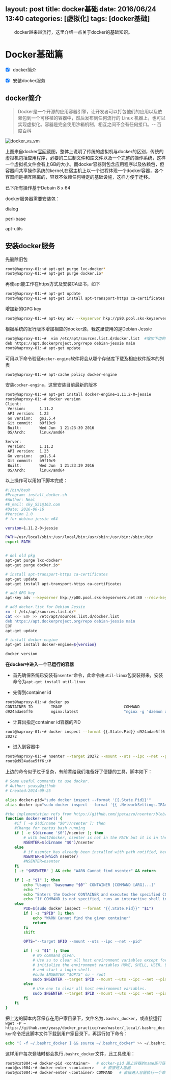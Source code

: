 layout: post
title: docker基础
date: 2016/06/24 13:40
categories: [虚拟化]
tags: [docker基础]
---

　　docker越来越流行，这里介绍一点关于docker的基础知识。
<!-- more -->

# Docker基础篇

- [x] docker简介
- [x] 安装docker服务



## docker简介

 > Docker是一个开源的应用容器引擎，让开发者可以打包他们的应用以及依赖包到一个可移植的容器中，然后发布到任何流行的 Linux 机器上，也可以实现虚拟化。容器是完全使用沙箱机制，相互之间不会有任何接口。-- 百度百科

![docker_vs_vm](/images/2016-06-24-docker-01.png)

上图来自docker[官网](https://www.docker.com/what-docker#/VM)截图，整体上说明了传统的虚拟机与docker的区别，传统的虚拟机包括应用程序，必要的二进制文件和库文件以及一个完整的操作系统，这样一个虚拟机文件会有上GB的大小。而docker容器则包含应用程序以及依赖包，但容器间共享操作系统的kernel,在宿主机上以一个进程体现一个docker容器，各个容器间是相互隔离的，容器不依赖任何特定的基础设施，这样方便于迁移。


已下所有操作基于Debain 8 x 64


docker服务器需要安装包：

dialog

perl-base

apt-utils




## 安装docker服务

先删除旧包

```sh
root@haproxy-01:~# apt-get purge lxc-docker*
root@haproxy-01:~# apt-get purge docker.io*
```

再使apt能工作在https方式及安装CA证书，如下

```sh
root@haproxy-01:~# apt-get update
root@haproxy-01:~# apt-get install apt-transport-https ca-certificates
```

增加新的GPG key

```sh
root@haproxy-01:~# apt-key adv --keyserver hkp://p80.pool.sks-keyservers.net:80 --recv-keys 58118E89F3A912897C070ADBF76221572C52609D
```

根据系统的发行版本增加相应的docker源，我这里使用的是Debian Jessie

```sh
root@haproxy-01:~#  vim /etc/apt/sources.list.d/docker.list  #增加下边的地址
deb https://apt.dockerproject.org/repo debian-jessie main
root@haproxy-01:~# apt-get update
```

可用以下命令验证`docker-engine`软件将会从哪个存储库下载及相应软件版本的列表

```sh
root@haproxy-01:~# apt-cache policy docker-engine
```

安装`docker-engine`，这里安装目前最新的版本

```sh
root@haproxy-01:~# apt-get install docker-engine=1.11.2-0~jessie
root@haproxy-01:~# docker version
Client:
 Version:      1.11.2
 API version:  1.23
 Go version:   go1.5.4
 Git commit:   b9f10c9
 Built:        Wed Jun  1 21:23:39 2016
 OS/Arch:      linux/amd64

Server:
 Version:      1.11.2
 API version:  1.23
 Go version:   go1.5.4
 Git commit:   b9f10c9
 Built:        Wed Jun  1 21:23:39 2016
 OS/Arch:      linux/amd64
```

以上操作可以用如下脚本完成：

```sh
#!/bin/bash
#Program: install_docker.sh
#Author: Neal
#E_mail: sky_551@163.com
#Date: 2016-06-16
#Version 1.0
# for debina jessie x64

version=1.11.2-0~jessie

PATH=/usr/local/sbin:/usr/local/bin:/usr/sbin:/usr/bin:/sbin:/bin
export PATH


# del old pkg
apt-get purge lxc-docker*
apt-get purge docker.io*

# install apt-transport-https ca-certificates
apt-get update
apt-get install apt-transport-https ca-certificates

# add GPG key
apt-key adv --keyserver hkp://p80.pool.sks-keyservers.net:80 --recv-keys 58118E89F3A912897C070ADBF76221572C52609D

# add docker.list for Debian Jessie
rm -f /etc/apt/sources.list.d/*
cat <<- EOF >> /etc/apt/sources.list.d/docker.list
deb https://apt.dockerproject.org/repo debian-jessie main
EOF
apt-get update

# install docker-engine
apt-get install docker-engine=${version}

docker version
```



**在docker中进入一个已运行的容器**

- 首先确保系统已安装有`nsenter`命令，此命令由`util-linux`包安装得来，安装命令为`apt-get install util-linux`


- 先得到container id

```sh
root@haproxy-01:~# docker ps
CONTAINER ID        IMAGE                           COMMAND                CREATED             STATUS              PORTS                                          NAMES
d924adae5ff6        nginx:latest                    "nginx -g 'daemon of   18 hours ago        Up 18 hours         80/tcp, 443/tcp                                r-WEB-Server_Nginx-cluster_1
```

* 计算出指定container id容器的PID

```sh
root@haproxy-01:~# docker inspect --format {{.State.Pid}} d924adae5ff6
20272
```

* 进入到容器中

```sh
root@haproxy-01:~# nsenter --target 20272 --mount --uts --ipc --net --pid
root@d924adae5ff6:/#
```

上边的命令似乎过于复杂，有前辈给我们准备好了便捷的工具，脚本如下：

```sh
# Some useful commands to use docker.
# Author: yeasy@github
# Created:2014-09-25

alias docker-pid="sudo docker inspect --format '{{.State.Pid}}'"
alias docker-ip="sudo docker inspect --format '{{ .NetworkSettings.IPAddress }}'"

#the implementation refs from https://github.com/jpetazzo/nsenter/blob/master/docker-enter
function docker-enter() {
    #if [ -e $(dirname "$0")/nsenter ]; then
    #Change for centos bash running
    if [ -e $(dirname '$0')/nsenter ]; then
        # with boot2docker, nsenter is not in the PATH but it is in the same folder
        NSENTER=$(dirname "$0")/nsenter
    else
        # if nsenter has already been installed with path notified, here will be clarified
        NSENTER=$(which nsenter)
        #NSENTER=nsenter
    fi
    [ -z "$NSENTER" ] && echo "WARN Cannot find nsenter" && return

    if [ -z "$1" ]; then
        echo "Usage: `basename "$0"` CONTAINER [COMMAND [ARG]...]"
        echo ""
        echo "Enters the Docker CONTAINER and executes the specified COMMAND."
        echo "If COMMAND is not specified, runs an interactive shell in CONTAINER."
    else
        PID=$(sudo docker inspect --format "{{.State.Pid}}" "$1")
        if [ -z "$PID" ]; then
            echo "WARN Cannot find the given container"
            return
        fi
        shift

        OPTS="--target $PID --mount --uts --ipc --net --pid"

        if [ -z "$1" ]; then
            # No command given.
            # Use su to clear all host environment variables except for TERM,
            # initialize the environment variables HOME, SHELL, USER, LOGNAME, PATH,
            # and start a login shell.
            #sudo $NSENTER "$OPTS" su - root
            sudo $NSENTER --target $PID --mount --uts --ipc --net --pid su - root
        else
            # Use env to clear all host environment variables.
            sudo $NSENTER --target $PID --mount --uts --ipc --net --pid env -i $@
        fi
    fi
}
```
把上边的脚本内容保存在用户家目录下，文件名为`.bashrc_docker`，或直接运行`wget -P ~ https://github.com/yeasy/docker_practice/raw/master/_local/.bashrc_docker`命令把此脚本文件下载到用户家目录下，再运行如下命令：
```sh
echo "[ -f ~/.bashrc_docker ] && source ~/.bashrc_docker" >> ~/.bashrc; source ~/.bashrc
```
这样用户每次登陆时都会执行`.bashrc_docker`文件，此工具使用：

```sh
root@cst004:~# docker-pid <container>   # docker-pid 跟上容器的name即可获得容器的pid
root@cst004:~# docker-enter <container>    # 直接进入容器
root@cst004:~# docker-enter <container> COMMAND   # 直接进入容器执行一个命令
```
